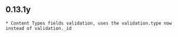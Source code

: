 ## 0.13.1y

    * Content Types fields validation, uses the validation.type now instead of validation._id